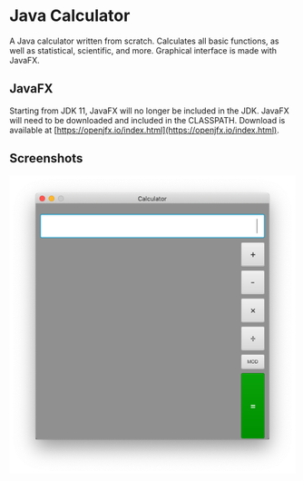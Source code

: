 ﻿# Java Calculator


A Java calculator written from scratch. Calculates all basic functions, as well as statistical, scientific, and more. 
Graphical interface is made with JavaFX.


## JavaFX
Starting from JDK 11, JavaFX will no longer be included in the JDK.
JavaFX will need to be downloaded and included in the CLASSPATH.
Download is available at [https://openjfx.io/index.html](https://openjfx.io/index.html).

## Screenshots
![Screenshot](screenshot.png "Java Calculator")